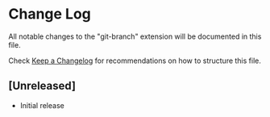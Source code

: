 # Change Log

All notable changes to the "git-branch" extension will be documented in this file.

Check [Keep a Changelog](http://keepachangelog.com/) for recommendations on how to structure this file.

## [Unreleased]

- Initial release